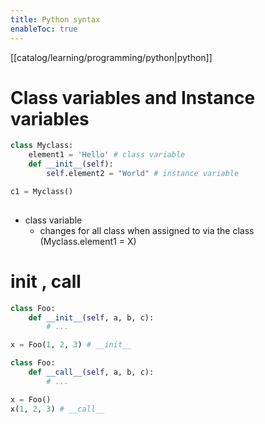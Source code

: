 ```yaml
---
title: Python syntax
enableToc: true
---
```

[[catalog/learning/programming/python|python]]

# Class variables and Instance variables

```python
class Myclass:
	element1 = 'Hello' # class variable
	def __init__(self):
		self.element2 = "World" # instance variable

c1 = Myclass()
		
```
- class variable 
	- changes for all class when assigned to via the class (Myclass.element1 = X)

# __init__ , __call__

```python
class Foo:
    def __init__(self, a, b, c):
        # ...

x = Foo(1, 2, 3) # __init__
```
```python
class Foo:
    def __call__(self, a, b, c):
        # ...

x = Foo()
x(1, 2, 3) # __call__
```

